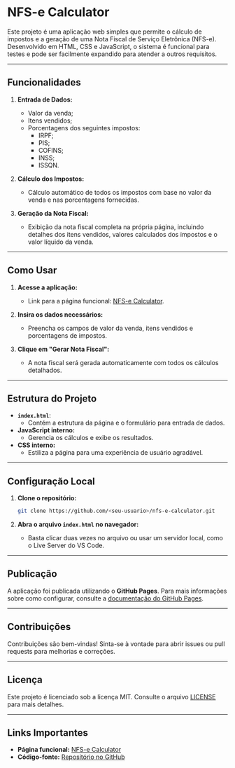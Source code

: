 # NFS-e Calculator

Este projeto é uma aplicação web simples que permite o cálculo de impostos e a geração de uma Nota Fiscal de Serviço Eletrônica (NFS-e). Desenvolvido em HTML, CSS e JavaScript, o sistema é funcional para testes e pode ser facilmente expandido para atender a outros requisitos.

---

## **Funcionalidades**

1. **Entrada de Dados:**
   - Valor da venda;
   - Itens vendidos;
   - Porcentagens dos seguintes impostos:
     - IRPF;
     - PIS;
     - COFINS;
     - INSS;
     - ISSQN.

2. **Cálculo dos Impostos:**
   - Cálculo automático de todos os impostos com base no valor da venda e nas porcentagens fornecidas.

3. **Geração da Nota Fiscal:**
   - Exibição da nota fiscal completa na própria página, incluindo detalhes dos itens vendidos, valores calculados dos impostos e o valor líquido da venda.

---

## **Como Usar**

1. **Acesse a aplicação:**
   - Link para a página funcional: [NFS-e Calculator](https://<seu-usuario>.github.io/nfs-e-calculator/).

2. **Insira os dados necessários:**
   - Preencha os campos de valor da venda, itens vendidos e porcentagens de impostos.

3. **Clique em "Gerar Nota Fiscal":**
   - A nota fiscal será gerada automaticamente com todos os cálculos detalhados.

---

## **Estrutura do Projeto**

- **`index.html`**:
  - Contém a estrutura da página e o formulário para entrada de dados.
- **JavaScript interno:**
  - Gerencia os cálculos e exibe os resultados.
- **CSS interno:**
  - Estiliza a página para uma experiência de usuário agradável.

---

## **Configuração Local**

1. **Clone o repositório:**
   ```bash
   git clone https://github.com/<seu-usuario>/nfs-e-calculator.git
   ```

2. **Abra o arquivo `index.html` no navegador:**
   - Basta clicar duas vezes no arquivo ou usar um servidor local, como o Live Server do VS Code.

---

## **Publicação**

A aplicação foi publicada utilizando o **GitHub Pages**. Para mais informações sobre como configurar, consulte a [documentação do GitHub Pages](https://dutra1904.github.io/nota_fiscal_de_servico/).

---

## **Contribuições**

Contribuições são bem-vindas! Sinta-se à vontade para abrir issues ou pull requests para melhorias e correções.

---

## **Licença**

Este projeto é licenciado sob a licença MIT. Consulte o arquivo [LICENSE](LICENSE) para mais detalhes.

---

## **Links Importantes**

- **Página funcional:** [NFS-e Calculator](https://dutra1904.github.io/nota_fiscal_de_servico/)
- **Código-fonte:** [Repositório no GitHub](https://github.com/<seu-usuario>/nfs-e-calculator)
